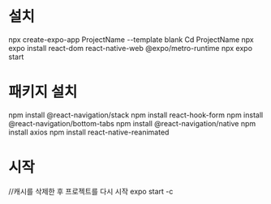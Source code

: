 # 설치

npx create-expo-app ProjectName --template blank
Cd ProjectName
npx expo install react-dom react-native-web @expo/metro-runtime
npx expo start

# 패키지 설치

npm install @react-navigation/stack
npm install react-hook-form
npm install @react-navigation/bottom-tabs
npm install @react-navigation/native
npm install axios
npm install react-native-reanimated

# 시작

//캐시를 삭제한 후 프로젝트를 다시 시작
expo start -c

